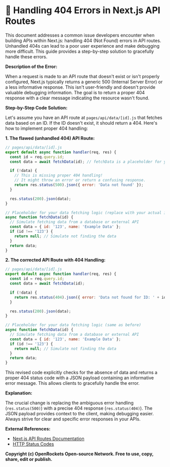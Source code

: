 # 🐞 Handling 404 Errors in Next.js API Routes


This document addresses a common issue developers encounter when building APIs within Next.js: handling 404 (Not Found) errors in API routes.  Unhandled 404s can lead to a poor user experience and make debugging more difficult.  This guide provides a step-by-step solution to gracefully handle these errors.

**Description of the Error:**

When a request is made to an API route that doesn't exist or isn't properly configured, Next.js typically returns a generic 500 (Internal Server Error) or a less informative response. This isn't user-friendly and doesn't provide valuable debugging information.  The goal is to return a proper 404 response with a clear message indicating the resource wasn't found.

**Step-by-Step Code Solution:**

Let's assume you have an API route at `pages/api/data/[id].js` that fetches data based on an ID.  If the ID doesn't exist, it should return a 404. Here's how to implement proper 404 handling:

**1. The flawed (unhandled 404) API Route:**

```javascript
// pages/api/data/[id].js
export default async function handler(req, res) {
  const id = req.query.id;
  const data = await fetchData(id); // fetchData is a placeholder for your data fetching logic

  if (!data) {
    // This is missing proper 404 handling!
    // It might throw an error or return a confusing response.
    return res.status(500).json({ error: 'Data not found' }); 
  }

  res.status(200).json(data);
}

// Placeholder for your data fetching logic (replace with your actual implementation)
async function fetchData(id) {
  // Simulate fetching data from a database or external API
  const data = { id: '123', name: 'Example Data' };
  if (id !== '123') {
    return null; // Simulate not finding the data
  }
  return data;
}
```


**2. The corrected API Route with 404 Handling:**

```javascript
// pages/api/data/[id].js
export default async function handler(req, res) {
  const id = req.query.id;
  const data = await fetchData(id);

  if (!data) {
    return res.status(404).json({ error: 'Data not found for ID: ' + id });
  }

  res.status(200).json(data);
}

// Placeholder for your data fetching logic (same as before)
async function fetchData(id) {
  // Simulate fetching data from a database or external API
  const data = { id: '123', name: 'Example Data' };
  if (id !== '123') {
    return null; // Simulate not finding the data
  }
  return data;
}

```

This revised code explicitly checks for the absence of data and returns a proper 404 status code with a JSON payload containing an informative error message. This allows clients to gracefully handle the error.


**Explanation:**

The crucial change is replacing the ambiguous error handling (`res.status(500)`) with a precise 404 response (`res.status(404)`).  The JSON payload provides context to the client, making debugging easier.  Always strive for clear and specific error responses in your APIs.


**External References:**

* [Next.js API Routes Documentation](https://nextjs.org/docs/api-routes/introduction)
* [HTTP Status Codes](https://developer.mozilla.org/en-US/docs/Web/HTTP/Status)


**Copyright (c) OpenRockets Open-source Network. Free to use, copy, share, edit or publish.**

